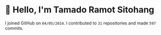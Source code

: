 # :wave: Hello, I'm Tamado Ramot Sitohang

I joined GitHub on `04/05/2014`. I contributed to `31` repositories and made `597` commits.

